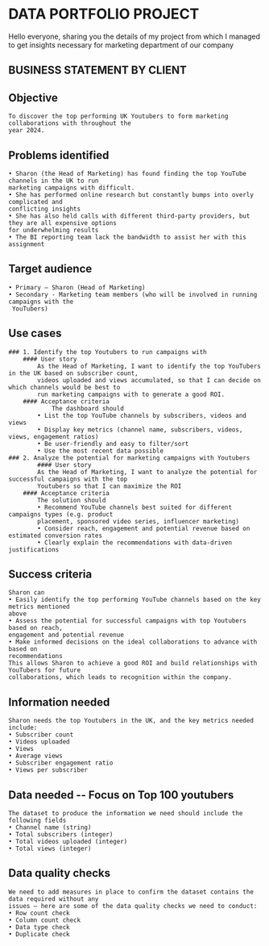 # DATA PORTFOLIO PROJECT

Hello everyone, sharing you the details of my project from which I managed to get insights necessary for marketing department of our company

## BUSINESS STATEMENT BY CLIENT

## Objective 
	To discover the top performing UK Youtubers to form marketing collaborations with throughout the 
	year 2024.  
 ## Problems identified  
	• Sharon (the Head of Marketing) has found finding the top YouTube channels in the UK to run 
	marketing campaigns with difficult. 
	• She has performed online research but constantly bumps into overly complicated and 
	conflicting insights 
	• She has also held calls with different third-party providers, but they are all expensive options 
	for underwhelming results 
	• The BI reporting team lack the bandwidth to assist her with this assignment 
 ## Target audience  
	• Primary – Sharon (Head of Marketing) 
	• Secondary - Marketing team members (who will be involved in running campaigns with the 
	 YouTubers) 
  ## Use cases 
	### 1. Identify the top Youtubers to run campaigns with
 		#### User story
   			As the Head of Marketing, I want to identify the top YouTubers in the UK based on subscriber count, 
			videos uploaded and views accumulated, so that I can decide on which channels would be best to 
			run marketing campaigns with to generate a good ROI. 
   		#### Acceptance criteria 
     			The dashboard should 
			• List the top YouTube channels by subscribers, videos and views 
			• Display key metrics (channel name, subscribers, videos, views, engagement ratios) 
			• Be user-friendly and easy to filter/sort  
			• Use the most recent data possible
   	### 2. Analyze the potential for marketing campaigns with Youtubers 
    		#### User story  
			As the Head of Marketing, I want to analyze the potential for successful campaigns with the top 
			Youtubers so that I can maximize the ROI
   		#### Acceptance criteria 
			The solution should 
			• Recommend YouTube channels best suited for different campaigns types (e.g. product 
			placement, sponsored video series, influencer marketing) 
			• Consider reach, engagement and potential revenue based on estimated conversion rates  
			• Clearly explain the recommendations with data-driven justifications

## Success criteria 
	Sharon can  
	• Easily identify the top performing YouTube channels based on the key metrics mentioned 
	above 
	• Assess the potential for successful campaigns with top Youtubers based on reach, 
	engagement and potential revenue 
	• Make informed decisions on the ideal collaborations to advance with based on 
	recommendations  
	This allows Sharon to achieve a good ROI and build relationships with YouTubers for future 
	collaborations, which leads to recognition within the company. 
 ## Information needed 
	Sharon needs the top Youtubers in the UK, and the key metrics needed include: 
	• Subscriber count 
	• Videos uploaded 
	• Views 
	• Average views  
	• Subscriber engagement ratio 
	• Views per subscriber  
 ## Data needed  -- Focus on Top 100 youtubers
	The dataset to produce the information we need should include the following fields 
	• Channel name (string) 
	• Total subscribers (integer) 
	• Total videos uploaded (integer) 
	• Total views (integer)
 ## Data quality checks  
	We need to add measures in place to confirm the dataset contains the data required without any 
	issues – here are some of the data quality checks we need to conduct: 
	• Row count check  
	• Column count check 
	• Data type check 
	• Duplicate check
 
